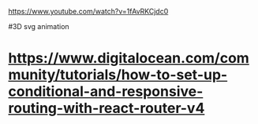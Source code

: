https://www.youtube.com/watch?v=1fAvRKCjdc0

#3D svg animation
# https://www.digitalocean.com/community/tutorials/how-to-set-up-conditional-and-responsive-routing-with-react-router-v4
